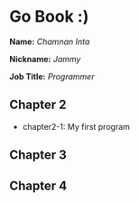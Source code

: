 # Go Book :)

**Name:** *Chamnan Inta*

**Nickname:** *Jammy*

**Job Title:** *Programmer*

## Chapter 2

* chapter2-1: My first program

## Chapter 3

## Chapter 4
